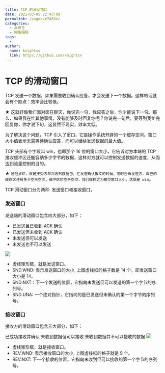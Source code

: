 ```yaml
---
title: TCP 的滑动窗口
date: 2021-03-05 22:43:00
permalink: /pages/e7480e/
categories:
  - 云原生
  - 网络编程
tags:
  - 
author: 
  name: knightxv
  link: https://github.com/knightxv
---
```

# TCP 的滑动窗口

TCP 发送一个数据，如果需要收到确认应答，才会发送下一个数据。这样的话就会有个缺点：效率会比较低。

★ 这就好像我们面对面在聊天，你说完一句，我应答之后，你才能说下一句。那么，如果我在忙其他事情，没有能够及时回复你呢？你说完一句后，要等到我忙完回复你，你才说下句，这显然不现实，效率太低。

为了解决这个问题，TCP 引入了窗口，它是操作系统开辟的一个缓存空间。窗口大小值表示无需等待确认应答，而可以继续发送数据的最大值。

TCP 头部有个字段叫 win，也即那个 16 位的窗口大小，它告诉对方本端的 TCP 接收缓冲区还能容纳多少字节的数据，这样对方就可以控制发送数据的速度，从而达到流量控制的目的。

★ `通俗点讲，就是接受方每次收到数据包，在发送确认报文的时候，同时告诉发送方，自己的缓存区还有多少空余空间，缓冲区的空余空间，我们就称之为接受窗口大小。这就是 win`。

TCP 滑动窗口分为两种: 发送窗口和接收窗口。

### 发送窗口

发送端的滑动窗口包含四大部分，如下：

-   已发送且已收到 ACK 确认
-   已发送但未收到 ACK 确认
-   未发送但可以发送
-   未发送也不可以发送

![](https://cdn.staticaly.com/gh/knightxv/image-hosting@master/20230128/5.29bxwzl6nem8.webp)

-   虚线矩形框，就是发送窗口。
-   SND.WND: 表示发送窗口的大小, 上图虚线框的格子数是 14 个，即发送窗口大小是 14。
-   SND.NXT：下一个发送的位置，它指向未发送但可以发送的第一个字节的序列号。
-   SND.UNA: 一个绝对指针，它指向的是已发送但未确认的第一个字节的序列号。

### 接收窗口

接收方的滑动窗口包含三大部分，如下：

已成功接收并确认
未收到数据但可以接收
未收到数据并不可以接收的数据
![](https://cdn.staticaly.com/gh/knightxv/image-hosting@master/20230128/6.6cyc8emb0g00.webp)

-   虚线矩形框，就是接收窗口。
-   REV.WND: 表示接收窗口的大小, 上图虚线框的格子就是 9 个。
-   REV.NXT: 下一个接收的位置，它指向未收到但可以接收的第一个字节的序列号。
